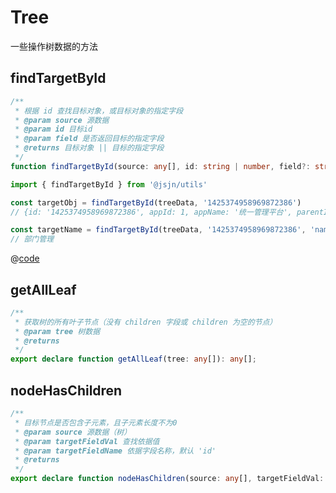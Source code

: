 # Tree

一些操作树数据的方法

## findTargetById

```ts
/**
 * 根据 id 查找目标对象，或目标对象的指定字段
 * @param source 源数据
 * @param id 目标id
 * @param field 是否返回目标的指定字段
 * @returns 目标对象 || 目标的指定字段
 */
function findTargetById(source: any[], id: string | number, field?: string): any;
```

<CodeGroup>

<CodeGroupItem title="code">

```ts
import { findTargetById } from '@jsjn/utils'

const targetObj = findTargetById(treeData, '1425374958969872386') 
// {id: '1425374958969872386', appId: 1, appName: '统一管理平台', parentId: '1424688522159378434', …}

const targetName = findTargetById(treeData, '1425374958969872386', 'name') 
// 部门管理
```

</CodeGroupItem>

<CodeGroupItem title="treeData.json">

@[code](@demoroot/Tree/data/treeData.json)

</CodeGroupItem>

</CodeGroup>

## getAllLeaf

```ts
/**
 * 获取树的所有叶子节点（没有 children 字段或 children 为空的节点）
 * @param tree 树数据
 * @returns
 */
export declare function getAllLeaf(tree: any[]): any[];
```

## nodeHasChildren

```ts
/**
 * 目标节点是否包含子元素，且子元素长度不为0
 * @param source 源数据（树）
 * @param targetFieldVal 查找依据值
 * @param targetFieldName 依据字段名称，默认 'id'
 * @returns
 */
export declare function nodeHasChildren(source: any[], targetFieldVal: string | number, targetFieldName?: string): boolean;
```
